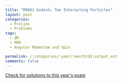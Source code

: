 ```yaml
---
title: "M98Q1 &ndash; Two Interacting Particles"
layout: post
categories:
  - Prelims
  - Problems
tags:
  - QM
  - M98
  - Angular Momentum and Spin

permalink: /:categories/:year/:month/Q1:output_ext
comments: false
---
```

<object data="1998M1Q.pdf" type="application/pdf" width="100%" height="500"></object>
<div class="message"><a href='https://princetonprelim.com/prelim/1/'>Check for solutions to this year's exam</a></div>